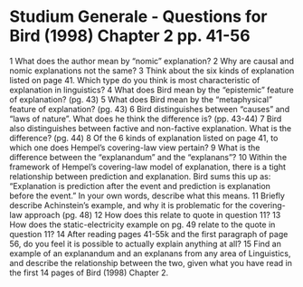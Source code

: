 # Studium Generale - Questions for Bird (1998) Chapter 2 pp. 41-56

1 What does the author mean by “nomic” explanation?
2 Why are causal and nomic explanations not the same?
3 Think about the six kinds of explanation listed on page 41. Which
  type do you think is most characteristic of explanation in
  linguistics?
4 What does Bird mean by the “epistemic” feature of explanation? (pg.
  43)
5 What does Bird mean by the “metaphysical” feature of explanation?
  (pg. 43)
6 Bird distinguishes between “causes” and “laws of nature”. What does
  he think the difference is? (pp. 43-44)
7 Bird also distinguishes between factive and non-factive explanation.
  What is the difference? (pg. 44)
8 Of the 6 kinds of explanation listed on page 41, to which one does
  Hempel’s covering-law view pertain?
9 What is the difference between the “explanandum” and the “explanans”?
10 Within the framework of Hempel’s covering-law model of explanation,
  there is a tight relationship between prediction and explanation.
  Bird sums this up as: “Explanation is prediction after the event and
  prediction is explanation before the event.” In your own words,
  describe what this means.
11 Briefly describe Achinstein’s example, and why it is problematic for
  the covering-law approach (pg. 48)
12 How does this relate to quote in question 11?
13 How does the static-electricity example on pg. 49 relate to the quote
  in question 11?
14 After reading pages 41-55k and the first paragraph of page 56, do you
  feel it is possible to actually explain anything at all?
15 Find an example of an explanandum and an explanans from any area of
  Linguistics, and describe the relationship between the two, given
  what you have read in the first 14 pages of Bird (1998) Chapter 2.
